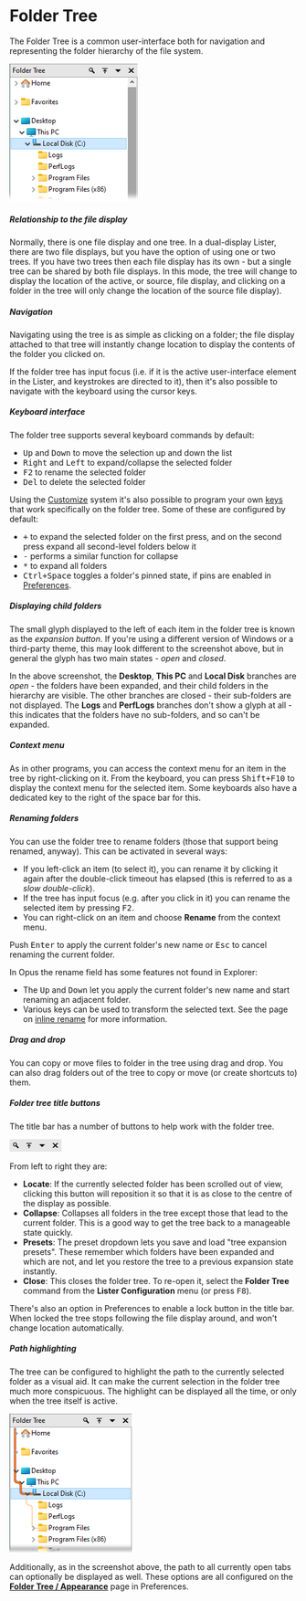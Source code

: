 # Folder Tree

The Folder Tree is a common user-interface both for navigation and representing the folder hierarchy of the file system.

![](/Manual/images/media/13/tree.png) 

##### Relationship to the file display

Normally, there is one file display and one tree. In a dual-display Lister, there are two file displays, but you have the option of using one or two trees. If you have two trees then each file display has its own - but a single tree can be shared by both file displays. In this mode, the tree will change to display the location of the active, or source, file display, and clicking on a folder in the tree will only change the location of the source file display).

##### Navigation

Navigating using the tree is as simple as clicking on a folder; the file display attached to that tree will instantly change location to display the contents of the folder you clicked on.

If the folder tree has input focus (i.e. if it is the active user-interface element in the Lister, and keystrokes are directed to it), then it's also possible to navigate with the keyboard using the cursor keys.

##### Keyboard interface

The folder tree supports several keyboard commands by default:

- <kbd>Up</kbd> and <kbd>Down</kbd> to move the selection up and down the list
- <kbd>Right</kbd> and <kbd>Left</kbd> to expand/collapse the selected folder
- <kbd>F2</kbd> to rename the selected folder
- <kbd>Del</kbd> to delete the selected folder

Using the [Customize](/Manual/customize/RAEDME.md) system it's also possible to program your own [keys](/Manual/customize/the_customize_dialog/keys.md) that work specifically on the folder tree. Some of these are configured by default:

- <kbd>+</kbd> to expand the selected folder on the first press, and on the second press expand all second-level folders below it
- <kbd>-</kbd> performs a similar function for collapse
- <kbd>\*</kbd> to expand all folders
- <kbd>Ctrl+Space</kbd> toggles a folder's pinned state, if pins are enabled in [Preferences](/Manual/preferences/preferences_categories/folder_tree/expand_collapse/pins.md).

##### Displaying child folders

The small glyph displayed to the left of each item in the folder tree is known as the *expansion button*. If you're using a different version of Windows or a third-party theme, this may look different to the screenshot above, but in general the glyph has two main states - *open* and *closed*.

In the above screenshot, the **Desktop**, **This PC** and **Local Disk** branches are *open* - the folders have been expanded, and their child folders in the hierarchy are visible. The other branches are closed - their sub-folders are not displayed. The **Logs** and **PerfLogs** branches don't show a glyph at all - this indicates that the folders have no sub-folders, and so can't be expanded.

##### Context menu

As in other programs, you can access the context menu for an item in the tree by right-clicking on it. From the keyboard, you can press <kbd>Shift+F10</kbd> to display the context menu for the selected item. Some keyboards also have a dedicated key to the right of the space bar for this.

##### Renaming folders

You can use the folder tree to rename folders (those that support being renamed, anyway). This can be activated in several ways:

- If you left-click an item (to select it), you can rename it by clicking it again after the double-click timeout has elapsed (this is referred to as a *slow double-click*).
- If the tree has input focus (e.g. after you click in it) you can rename the selected item by pressing <kbd>F2</kbd>.
- You can right-click on an item and choose **Rename** from the context menu.

Push <kbd>Enter</kbd> to apply the current folder's new name or <kbd>Esc</kbd> to cancel renaming the current folder.

In Opus the rename field has some features not found in Explorer:

- The <kbd>Up</kbd> and <kbd>Down</kbd> let you apply the current folder's new name and start renaming an adjacent folder.
- Various keys can be used to transform the selected text. See the page on [inline rename](/Manual/file_operations/renaming_files/inline_rename.md) for more information.

##### Drag and drop

You can copy or move files to folder in the tree using drag and drop. You can also drag folders out of the tree to copy or move (or create shortcuts to) them.

##### Folder tree title buttons

The title bar has a number of buttons to help work with the folder tree.

![](/Manual/images/media/13/tree_buttons.png) 

From left to right they are:

- **Locate**: If the currently selected folder has been scrolled out of view, clicking this button will reposition it so that it is as close to the centre of the display as possible.
- **Collapse**: Collapses all folders in the tree except those that lead to the current folder. This is a good way to get the tree back to a manageable state quickly.
- **Presets**: The preset dropdown lets you save and load "tree expansion presets". These remember which folders have been expanded and which are not, and let you restore the tree to a previous expansion state instantly.
- **Close**: This closes the folder tree. To re-open it, select the **Folder Tree** command from the **Lister Configuration** menu (or press <kbd>F8</kbd>).

There's also an option in Preferences to enable a lock button in the title bar. When locked the tree stops following the file display around, and won't change location automatically.

##### Path highlighting

The tree can be configured to highlight the path to the currently selected folder as a visual aid. It can make the current selection in the folder tree much more conspicuous. The highlight can be displayed all the time, or only when the tree itself is active.

![](/Manual/images/media/13/tree_path.png)

Additionally, as in the screenshot above, the path to all currently open tabs can optionally be displayed as well. These options are all configured on the **[Folder Tree / Appearance](/Manual/preferences/preferences_categories/folder_tree/appearance.md)** page in Preferences.
